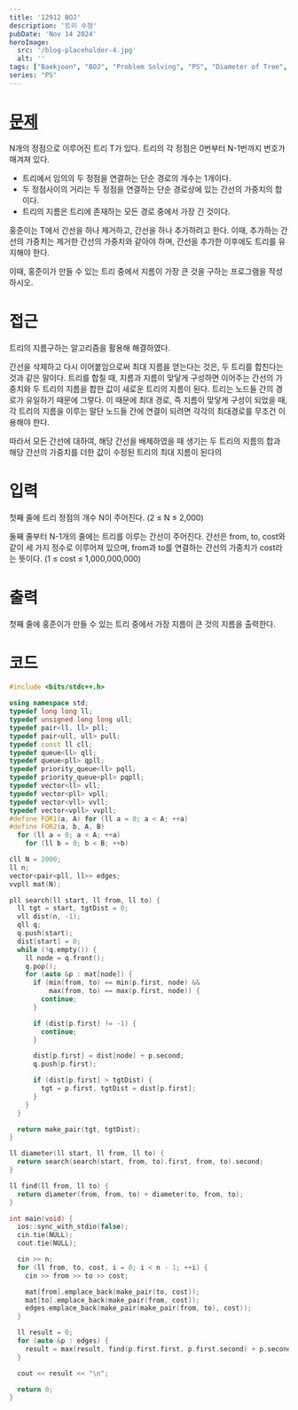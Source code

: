 ```yaml
---
title: '12912 BOJ'
description: '트리 수정'
pubDate: 'Nov 14 2024'
heroImage: 
  src: '/blog-placeholder-4.jpg'
  alt: ''
tags: ["Baekjoon", "BOJ", "Problem Solving", "PS", "Diameter of Tree", "Brute Force", "Breadth-First Algorithm", "BFS"]
series: "PS"
---
```


# [문제](https://www.acmicpc.net/problem/12912)

N개의 정점으로 이루어진 트리 T가 있다. 트리의 각 정점은 0번부터 N-1번까지 번호가 매겨져 있다.

* 트리에서 임의의 두 정점을 연결하는 단순 경로의 개수는 1개이다.
* 두 정점사이의 거리는 두 정점을 연결하는 단순 경로상에 있는 간선의 가중치의 합이다.
* 트리의 지름은 트리에 존재하는 모든 경로 중에서 가장 긴 것이다.

홍준이는 T에서 간선을 하나 제거하고, 간선을 하나 추가하려고 한다. 이때, 추가하는 간선의 가중치는 제거한 간선의 가중치와 같아야 하며, 간선을 추가한 이후에도 트리를 유지해야 한다.

이때, 홍준이가 만들 수 있는 트리 중에서 지름이 가장 큰 것을 구하는 프로그램을 작성하시오.

# 접근

트리의 지름구하는 알고리즘을 활용해 해결하였다.

간선을 삭제하고 다시 이어붙임으로써 최대 지름을 얻는다는 것은, 두 트리를 합친다는 것과 같은 말이다.
트리를 합칠 때, 지름과 지름이 맞닿게 구성하면 이어주는 간선의 가중치와 두 트리의 지름을 합한 값이
새로운 트리의 지름이 된다. 트리는 노드들 간의 경로가 유일하기 때문에 그렇다. 이 때문에 최대 경로,
즉 지름이 맞닿게 구성이 되었을 때, 각 트리의 지름을 이루는 말단 노드들 간에 연결이 되려면 각각의
최대경로를 무조건 이용해야 한다.

따라서 모든 간선에 대하여, 해당 간선을 배제하였을 때 생기는 두 트리의 지름의 합과 해당 간선의 가중치를
더한 값이 수정된 트리의 최대 지름이 된다의

# 입력

첫째 줄에 트리 정점의 개수 N이 주어진다. (2 ≤ N ≤ 2,000)

둘째 줄부터 N-1개의 줄에는 트리를 이루는 간선이 주어진다. 간선은 from, to, cost와 같이 세 가지 정수로 이루어져 있으며, from과 to를 연결하는 간선의 가중치가 cost라는 뜻이다. (1 ≤ cost ≤ 1,000,000,000)

# 출력

첫째 줄에 홍준이가 만들 수 있는 트리 중에서 가장 지름이 큰 것의 지름을 출력한다.

# 코드

```cpp
#include <bits/stdc++.h>

using namespace std;
typedef long long ll;
typedef unsigned long long ull;
typedef pair<ll, ll> pll;
typedef pair<ull, ull> pull;
typedef const ll cll;
typedef queue<ll> qll;
typedef queue<pll> qpll;
typedef priority_queue<ll> pqll;
typedef priority_queue<pll> pqpll;
typedef vector<ll> vll;
typedef vector<pll> vpll;
typedef vector<vll> vvll;
typedef vector<vpll> vvpll;
#define FOR1(a, A) for (ll a = 0; a < A; ++a)
#define FOR2(a, b, A, B)                                                       \
  for (ll a = 0; a < A; ++a)                                                   \
    for (ll b = 0; b < B; ++b)

cll N = 2000;
ll n;
vector<pair<pll, ll>> edges;
vvpll mat(N);

pll search(ll start, ll from, ll to) {
  ll tgt = start, tgtDist = 0;
  vll dist(n, -1);
  qll q;
  q.push(start);
  dist[start] = 0;
  while (!q.empty()) {
    ll node = q.front();
    q.pop();
    for (auto &p : mat[node]) {
      if (min(from, to) == min(p.first, node) &&
          max(from, to) == max(p.first, node)) {
        continue;
      }

      if (dist[p.first] != -1) {
        continue;
      }

      dist[p.first] = dist[node] + p.second;
      q.push(p.first);

      if (dist[p.first] > tgtDist) {
        tgt = p.first, tgtDist = dist[p.first];
      }
    }
  }

  return make_pair(tgt, tgtDist);
}

ll diameter(ll start, ll from, ll to) {
  return search(search(start, from, to).first, from, to).second;
}

ll find(ll from, ll to) {
  return diameter(from, from, to) + diameter(to, from, to);
}

int main(void) {
  ios::sync_with_stdio(false);
  cin.tie(NULL);
  cout.tie(NULL);

  cin >> n;
  for (ll from, to, cost, i = 0; i < n - 1; ++i) {
    cin >> from >> to >> cost;

    mat[from].emplace_back(make_pair(to, cost));
    mat[to].emplace_back(make_pair(from, cost));
    edges.emplace_back(make_pair(make_pair(from, to), cost));
  }

  ll result = 0;
  for (auto &p : edges) {
    result = max(result, find(p.first.first, p.first.second) + p.second);
  }

  cout << result << "\n";

  return 0;
}
```
